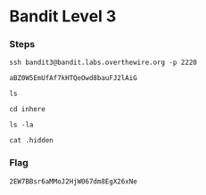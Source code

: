# Bandit Level 3

### Steps

`ssh bandit3@bandit.labs.overthewire.org -p 2220`

`aBZ0W5EmUfAf7kHTQeOwd8bauFJ2lAiG`

`ls`

`cd inhere`

`ls -la`

`cat .hidden`

### Flag

`2EW7BBsr6aMMoJ2HjW067dm8EgX26xNe`